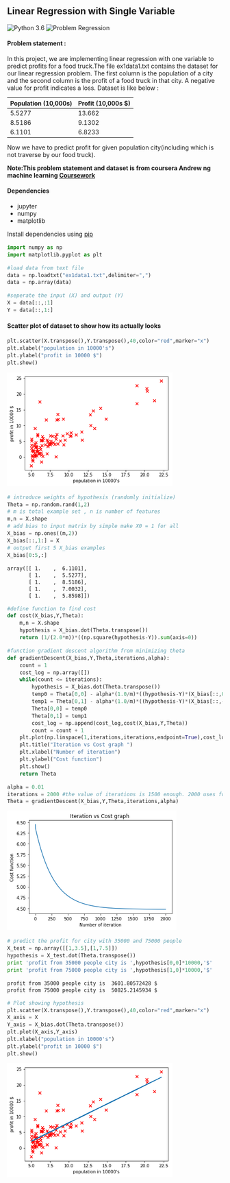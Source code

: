 
## Linear Regression with Single Variable
![Python 3.6](https://img.shields.io/badge/Python-2.7-brightgreen.svg)    ![Problem Regression](https://img.shields.io/badge/Problem-Regression-red.svg)
#### Problem statement :
In this project, we are implementing linear regression with one
variable to predict profits for a food truck.The file ex1data1.txt contains the dataset for our linear regression problem.
The first column is the population of a city and the second column is
the profit of a food truck in that city. A negative value for profit indicates a
loss.
Dataset is like below :

| Population (10,000s) | Profit (10,000s $) |
|----------------------|--------------------|
| 5.5277               | 13.662             |
| 8.5186               | 9.1302             |
| 6.1101               | 6.8233             |

Now we have to predict profit for given population city(including which is not traverse by our food truck).

**Note:This problem statement and dataset is from coursera Andrew ng machine learning [Coursework](https://www.coursera.org/learn/machine-learning)**
#### Dependencies
* jupyter
* numpy
* matplotlib

Install dependencies using [pip](https://pip.pypa.io/en/stable/)

```python
import numpy as np
import matplotlib.pyplot as plt
```


```python
#load data from text file
data = np.loadtxt("ex1data1.txt",delimiter=",")
data = np.array(data)
```


```python
#seperate the input (X) and output (Y)
X = data[::,:1]
Y = data[::,1:]
```

#### Scatter plot  of dataset  to show how its actually looks 


```python
plt.scatter(X.transpose(),Y.transpose(),40,color="red",marker="x")
plt.xlabel("population in 10000's")
plt.ylabel("profit in 10000 $")
plt.show()
```


![png](resources/output_5_0.png)



```python
# introduce weights of hypothesis (randomly initialize)
Theta = np.random.rand(1,2)
# m is total example set , n is number of features
m,n = X.shape
# add bias to input matrix by simple make X0 = 1 for all
X_bias = np.ones((m,2))
X_bias[::,1:] = X
# output first 5 X_bias examples
X_bias[0:5,:]
```




    array([[ 1.    ,  6.1101],
           [ 1.    ,  5.5277],
           [ 1.    ,  8.5186],
           [ 1.    ,  7.0032],
           [ 1.    ,  5.8598]])




```python
#define function to find cost
def cost(X_bias,Y,Theta):
    m,n = X.shape
    hypothesis = X_bias.dot(Theta.transpose())
    return (1/(2.0*m))*((np.square(hypothesis-Y)).sum(axis=0))
```


```python
#function gradient descent algorithm from minimizing theta
def gradientDescent(X_bias,Y,Theta,iterations,alpha):
    count = 1
    cost_log = np.array([])
    while(count <= iterations):
        hypothesis = X_bias.dot(Theta.transpose())
        temp0 = Theta[0,0] - alpha*(1.0/m)*((hypothesis-Y)*(X_bias[::,0:1])).sum(axis=0)
        temp1 = Theta[0,1] - alpha*(1.0/m)*((hypothesis-Y)*(X_bias[::,-1:])).sum(axis=0)
        Theta[0,0] = temp0
        Theta[0,1] = temp1
        cost_log = np.append(cost_log,cost(X_bias,Y,Theta))
        count = count + 1
    plt.plot(np.linspace(1,iterations,iterations,endpoint=True),cost_log)
    plt.title("Iteration vs Cost graph ")
    plt.xlabel("Number of iteration")
    plt.ylabel("Cost function")
    plt.show()
    return Theta
```


```python
alpha = 0.01
iterations = 2000 #the value of iterations is 1500 enough. 2000 uses for demonstration
Theta = gradientDescent(X_bias,Y,Theta,iterations,alpha)
```


![png](resources/output_9_0.png)



```python
# predict the profit for city with 35000 and 75000 people
X_test = np.array([[1,3.5],[1,7.5]])
hypothesis = X_test.dot(Theta.transpose())
print 'profit from 35000 people city is ',hypothesis[0,0]*10000,'$'
print 'profit from 75000 people city is ',hypothesis[1,0]*10000,'$'


```

    profit from 35000 people city is  3601.80572428 $
    profit from 75000 people city is  50825.2145934 $
    


```python
# Plot showing hypothesis 
plt.scatter(X.transpose(),Y.transpose(),40,color="red",marker="x")
X_axis = X
Y_axis = X_bias.dot(Theta.transpose())
plt.plot(X_axis,Y_axis)
plt.xlabel("population in 10000's")
plt.ylabel("profit in 10000 $")
plt.show()
```


![png](resources/output_11_0.png)

